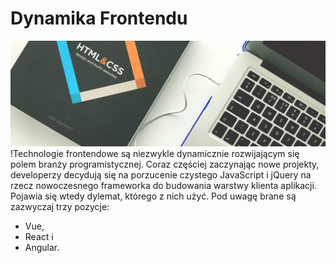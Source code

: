 # Dynamika Frontendu
![](/assets/images/1.jpg)
!Technologie frontendowe są niezwykle dynamicznie rozwijającym się polem branży programistycznej. Coraz częściej zaczynając nowe projekty, developerzy decydują się na porzucenie czystego JavaScript i jQuery na rzecz nowoczesnego frameworka do budowania warstwy klienta aplikacji. Pojawia się wtedy dylemat, którego z nich użyć. Pod uwagę brane są zazwyczaj trzy pozycje: 
- Vue, 
- React i 
- Angular.
